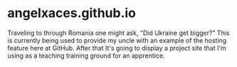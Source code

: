 # angelxaces.github.io
Traveling to through Romania one might ask, "Did Ukraine get bigger?"
This is currently being used to provide my uncle with an example of the hosting feature here at GitHub. After that It's going to display a project site that I'm using as a teaching training ground for an apprentice. 
